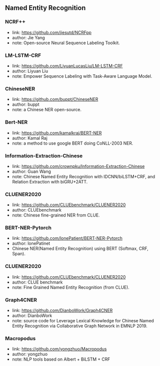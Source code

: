 ## **Named Entity Recognition**


### NCRF++
  * link: https://github.com/jiesutd/NCRFpp
  * author: Jie Yang 
  * note: Open-source Neural Sequence Labeling Toolkit.

### LM-LSTM-CRF
  * link: https://github.com/LiyuanLucasLiu/LM-LSTM-CRF
  * author: Liyuan Liu
  * note: Empower Sequence Labeling with Task-Aware Language Model.

### ChineseNER
  * link: https://github.com/buppt/ChineseNER
  * author: buppt
  * note: a Chinese NER open-source.

### Bert-NER
  * link: https://github.com/kamalkraj/BERT-NER
  * author: Kamal Raj 
  * note: a method to use google BERT doing CoNLL-2003 NER.

### Information-Extraction-Chinese
  * link: https://github.com/crownpku/Information-Extraction-Chinese
  * author: Guan Wang
  * note: Chinese Named Entity Recognition with IDCNN/biLSTM+CRF, and Relation Extraction with biGRU+2ATT.

### CLUENER2020
  * link: https://github.com/CLUEbenchmark/CLUENER2020
  * author: CLUEbenchmark
  * note: Chinese fine-grained NER from CLUE.

### BERT-NER-Pytorch
  * link: https://github.com/lonePatient/BERT-NER-Pytorch
  * author: lonePatinet
  * Chinese NER(Named Entity Recognition) using BERT (Softmax, CRF, Span).

### CLUENER2020
  * link: https://github.com/CLUEbenchmark/CLUENER2020
  * author: CLUE benchmark
  * note: Fine Grained Named Entity Recognition (from CLUE).
  
### Graph4CNER
  * link: https://github.com/DianboWork/Graph4CNER
  * author: DianboWork
  * note: source code for Leverage Lexical Knowledge for Chinese Named Entity Recognition via Collaborative Graph Network in EMNLP 2019.

### Macropodus
  * link: https://github.com/yongzhuo/Macropodus
  * author: yongzhuo
  * note: NLP tools based on Albert + BiLSTM + CRF
